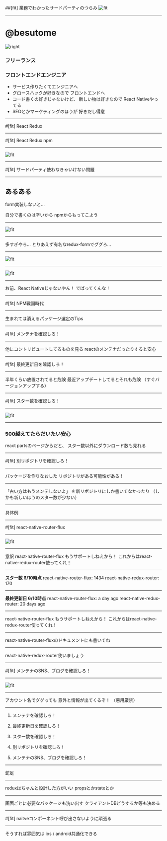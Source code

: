 ##[fit] 業務でわかったサードパーティのつらみ
![fit](./rnpm.png)

---

# @besutome
![right](./profile.png)

### フリーランス 
### フロントエンドエンジニア

+ サービス作りたくてエンジニアへ
+ グロースハックが好きなので
  フロントエンドへ
+ コード書くの好きじゃないけど、
  新しい物は好きなので
  React Nativeやってる
+ SEOとかマーケティングのほうが
  好きだし得意

---

#[fit] React Redux

---

#[fit] React Redux npm

---

![fit](./npm.png)

---

#[fit] サードパーティ使わなきゃいけない問題

---

## あるある

form実装しないと...

自分で書くのは辛いから
npmからもってこよう

---

![fit](./form.png)

---

多すぎやろ...
とりあえず有名なredux-formでググろ...

---

![fit](./redux-form.png)

---

![fit](./redux-form-zoom.png)

---

お前、React Nativeじゃないやん！
でばってくんな！

---

#[fit] NPM戦国時代

---

生まれては消えるパッケージ選定のTips

---

#[fit] メンテナを確認しろ！

---

他にコントリビュートしてるものを見る
reactのメンテナだったりすると安心

---

#[fit] 最終更新日を確認しろ！

---

半年くらい放置されてると危険
最近アップデートしてるとそれも危険
（すぐバージョンアップする）

---

#[fit] スター数を確認しろ！

---

![fit](./star.png)

---

### 500越えてたらだいたい安心
react partsのページからだと、
スター数以外にダウンロード数も見れる

---

#[fit] 別リポジトリを確認しろ！

---

パッケージを作りなおした
リポジトリがある可能性がある！

---

「古い方はもうメンテしないよ」
を新リポジトリにしか書いてなかったり
（しかも新しいほうのスター数が少ない）

---

具体例

---

#[fit] react-native-router-flux

---

![fit](./notice.png)

---

意訳
react-native-router-flux もうサポートしねえから！
これからはreact-native-redux-router使ってくれ！

---

**スター数 6/10時点**
react-native-router-flux: 1434
react-native-redux-router: 170

---

**最終更新日 6/10時点**
react-native-router-flux: a day ago
react-native-redux-router: 20 days ago

---

react-native-router-flux もうサポートしねえから！
これからはreact-native-redux-router使ってくれ！

---

react-native-router-fluxのドキュメントにも書いてね

---

 react-native-redux-router使いましょう

---

#[fit] メンテナのSNS、ブログを確認しろ！

---

![fit](./search.png)

---

アカウント名でググっても
意外と情報が出てくるぞ！
（悪用厳禁）

---

1. メンテナを確認しろ！

2. 最終更新日を確認しろ！

3. スター数を確認しろ！

4. 別リポジトリを確認しろ！

5. メンテナのSNS、ブログを確認しろ！

---

蛇足

---

reduxはちゃんと設計した方がいい
propsとかstateとか

---

画面ごとに必要なパッケージも洗い出す
クライアントDBどうするか等も決める

---

#[fit] naitveコンポーネント呼び出さないように頑張る

---

そうすれば雰囲気は
ios / android共通化できる

